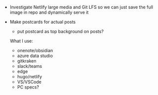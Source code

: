 - Investigate Netlify large media and Git LFS so we can just save the full image in repo and dynamically serve it
- Make postcards for actual posts
  - put postcard as top background on posts?


  What I use:
  - onenote/obsidian
  - azure data studio
  - gitkraken
  - slack/teams
  - edge
  - hugo/netlify
  - VS/VSCode
  - PC specs?